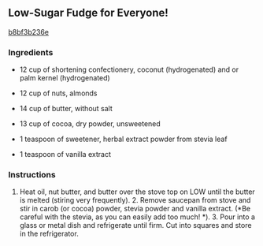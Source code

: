 ## Low-Sugar Fudge for Everyone!

[b8bf3b236e](http://www.food.com/recipe/low-sugar-fudge-for-everyone-399261)

### Ingredients

 - 12 cup of shortening confectionery, coconut (hydrogenated) and or palm kernel (hydrogenated)

 - 12 cup of nuts, almonds

 - 14 cup of butter, without salt

 - 13 cup of cocoa, dry powder, unsweetened

 - 1 teaspoon of sweetener, herbal extract powder from stevia leaf

 - 1 teaspoon of vanilla extract

### Instructions

1. Heat oil, nut butter, and butter over the stove top on LOW until the butter is melted (stiring very frequently). 2. Remove saucepan from stove and stir in carob (or cocoa) powder, stevia powder and vanilla extract. (*Be careful with the stevia, as you can easily add too much! *). 3. Pour into a glass or metal dish and refrigerate until firm. Cut into squares and store in the refrigerator.